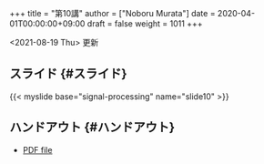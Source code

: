 +++
title = "第10講"
author = ["Noboru Murata"]
date = 2020-04-01T00:00:00+09:00
draft = false
weight = 1011
+++

<span class="timestamp-wrapper"><span class="timestamp">&lt;2021-08-19 Thu&gt; </span></span> 更新


## スライド {#スライド}

{{< myslide base="signal-processing" name="slide10" >}}


## ハンドアウト {#ハンドアウト}

-   [PDF file](https://noboru-murata.github.io/signal-processing/pdfs/slide10.pdf)